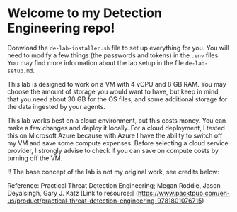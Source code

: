 # Welcome to my Detection Engineering repo!

Donwload the `de-lab-installer.sh` file to set up everything for you. You will need to modify a few things (the passwords and tokens) in the `.env` files. You may find more information about the lab setup in the file `de-lab-setup.md`.

This lab is designed to work on a VM with 4 vCPU and 8 GB RAM. You may choose the amount of storage you would want to have, but keep in mind that you need about 30 GB for the OS files, and some additional storage for the data ingested by your agents.

This lab works best on a cloud environment, but this costs money. You can make a few changes and deploy it locally. For a cloud deployment, I tested this on Microsoft Azure because with Azure I have the ability to switch off my VM and save some compute expenses. Before selecting a cloud service provider, I strongly advise to check if you can save on compute costs by turning off the VM.

:bangbang: The base concept of the lab is not my original work, see credits below:

Reference: Practical Threat Detection Engineering; Megan Roddie, Jason Deyalsingh, Gary J. Katz
[Link to resource:] (https://www.packtpub.com/en-us/product/practical-threat-detection-engineering-9781801076715)